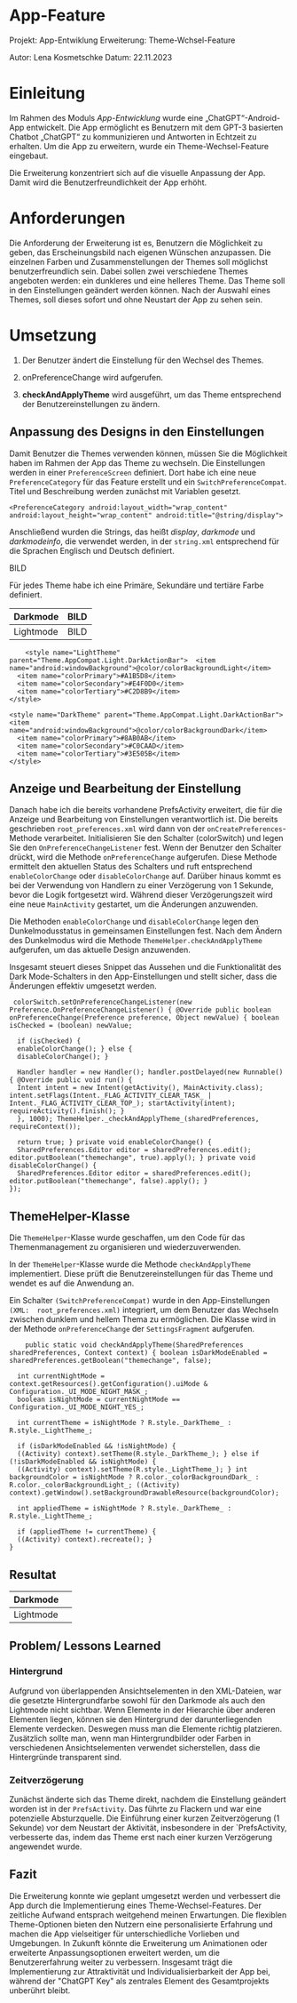 # App-Feature

Projekt: App-Entwiklung
Erweiterung: Theme-Wchsel-Feature

Autor: Lena Kosmetschke
Datum: 22.11.2023



# Einleitung

Im Rahmen des Moduls  _App-Entwicklung_  wurde eine „ChatGPT“-Android-App entwickelt. Die App ermöglicht es Benutzern mit dem GPT-3 basierten Chatbot „ChatGPT“ zu kommunizieren und Antworten in Echtzeit zu erhalten. Um die App zu erweitern, wurde ein Theme-Wechsel-Feature eingebaut.

Die Erweiterung konzentriert sich auf die visuelle Anpassung der App. Damit wird die Benutzerfreundlichkeit der App erhöht.

# Anforderungen

Die Anforderung der Erweiterung ist es, Benutzern die Möglichkeit zu geben, das Erscheinungsbild nach eigenen Wünschen anzupassen. Die einzelnen Farben und Zusammenstellungen der Themes soll möglichst benutzerfreundlich sein. Dabei sollen zwei verschiedene Themes angeboten werden: ein dunkleres und eine helleres Theme. Das Theme soll in den Einstellungen geändert werden können. Nach der Auswahl eines Themes, soll dieses sofort und ohne Neustart der App zu sehen sein.

# Umsetzung

1. Der Benutzer ändert die Einstellung für den Wechsel des Themes.

2. onPreferenceChange wird aufgerufen.

3. **checkAndApplyTheme** wird ausgeführt, um das Theme entsprechend der Benutzereinstellungen zu ändern.

## Anpassung des Designs in den Einstellungen

Damit Benutzer die Themes verwenden können, müssen Sie die Möglichkeit haben im Rahmen der App das Theme zu wechseln. Die Einstellungen werden in einer `PreferenceScreen` definiert. Dort habe ich eine neue  `PreferenceCategory`  für das Feature erstellt und ein  `SwitchPreferenceCompat`. Titel und Beschreibung werden zunächst mit Variablen gesetzt.

    <PreferenceCategory android:layout_width="wrap_content" android:layout_height="wrap_content" android:title="@string/display">  

  <SwitchPreferenceCompat android:key="themechange" android:layout_width="wrap_content" android:layout_height="wrap_content" android:defaultValue="false" android:title="@string/darkmode" android:summary="@string/darkmodeInfo"/>  
</PreferenceCategory>

Anschließend wurden die Strings, das heißt  _display_,  _darkmode_  und  _darkmodeinfo_, die verwendet werden, in der `string.xml` entsprechend für die Sprachen Englisch und Deutsch definiert.

BILD

Für jedes Theme habe ich eine Primäre, Sekundäre und tertiäre Farbe definiert.

|Darkmode| BILD  |
|--|--|
|Lightmode| BILD |

        <style name="LightTheme" parent="Theme.AppCompat.Light.DarkActionBar">  <item name="android:windowBackground">@color/colorBackgroundLight</item>  
      <item name="colorPrimary">#A1B5D8</item>  
      <item name="colorSecondary">#E4F0D0</item>  
      <item name="colorTertiary">#C2D8B9</item>  
    </style>  
      
    <style name="DarkTheme" parent="Theme.AppCompat.Light.DarkActionBar">  <item name="android:windowBackground">@color/colorBackgroundDark</item>  
      <item name="colorPrimary">#8AB0AB</item>  
      <item name="colorSecondary">#C0CAAD</item>  
      <item name="colorTertiary">#3E505B</item>  
    </style>

## Anzeige und Bearbeitung der Einstellung

Danach habe ich die bereits vorhandene PrefsActivity erweitert, die für die Anzeige und Bearbeitung von Einstellungen verantwortlich ist. Die bereits geschrieben  `root_preferences.xml`  wird dann von der  `onCreatePreferences`-Methode verarbeitet. Initialisieren Sie den Schalter (colorSwitch) und legen Sie den `OnPreferenceChangeListener` fest. Wenn der Benutzer den Schalter drückt, wird die Methode `onPreferenceChange` aufgerufen. Diese Methode ermittelt den aktuellen Status des Schalters und ruft entsprechend `enableColorChange` oder `disableColorChange` auf. Darüber hinaus kommt es bei der Verwendung von Handlern zu einer Verzögerung von 1 Sekunde, bevor die Logik fortgesetzt wird. Während dieser Verzögerungszeit wird eine neue `MainActivity` gestartet, um die Änderungen anzuwenden.

Die Methoden `enableColorChange` und `disableColorChange` legen den Dunkelmodusstatus in gemeinsamen Einstellungen fest. Nach dem Ändern des Dunkelmodus wird die Methode `ThemeHelper.checkAndApplyTheme` aufgerufen, um das aktuelle Design anzuwenden.

Insgesamt steuert dieses Snippet das Aussehen und die Funktionalität des Dark Mode-Schalters in den App-Einstellungen und stellt sicher, dass die Änderungen effektiv umgesetzt werden.



     colorSwitch.setOnPreferenceChangeListener(new Preference.OnPreferenceChangeListener() { @Override public boolean onPreferenceChange(Preference preference, Object newValue) { boolean isChecked = (boolean) newValue;  
      
      if (isChecked) {  
      enableColorChange(); } else {  
      disableColorChange(); }  
        
      Handler handler = new Handler(); handler.postDelayed(new Runnable() { @Override public void run() {  
      Intent intent = new Intent(getActivity(), MainActivity.class); intent.setFlags(Intent._FLAG_ACTIVITY_CLEAR_TASK_ | Intent._FLAG_ACTIVITY_CLEAR_TOP_); startActivity(intent); requireActivity().finish(); }  
      }, 1000); ThemeHelper._checkAndApplyTheme_(sharedPreferences, requireContext());  
      
      return true; } private void enableColorChange() {  
      SharedPreferences.Editor editor = sharedPreferences.edit(); editor.putBoolean("themechange", true).apply(); } private void disableColorChange() {  
      SharedPreferences.Editor editor = sharedPreferences.edit(); editor.putBoolean("themechange", false).apply(); }  
    });

## ThemeHelper-Klasse

Die  `ThemeHelper`-Klasse wurde geschaffen, um den Code für das Themenmanagement zu organisieren und wiederzuverwenden.

In der  `ThemeHelper`-Klasse wurde die Methode  `checkAndApplyTheme`  implementiert. Diese prüft die Benutzereinstellungen für das Theme und wendet es auf die Anwendung an.

Ein Schalter `(SwitchPreferenceCompat)` wurde in den App-Einstellungen `(XML:  root_preferences.xml)` integriert, um dem Benutzer das Wechseln zwischen dunklem und hellem Thema zu ermöglichen. Die Klasse wird in der Methode  `onPreferenceChange` der  `SettingsFragment` aufgerufen.

        public static void checkAndApplyTheme(SharedPreferences sharedPreferences, Context context) { boolean isDarkModeEnabled = sharedPreferences.getBoolean("themechange", false);  
      
      int currentNightMode = context.getResources().getConfiguration().uiMode & Configuration._UI_MODE_NIGHT_MASK_;  
      boolean isNightMode = currentNightMode == Configuration._UI_MODE_NIGHT_YES_;  
      
      int currentTheme = isNightMode ? R.style._DarkTheme_ : R.style._LightTheme_;  
      
      if (isDarkModeEnabled && !isNightMode) {  
      ((Activity) context).setTheme(R.style._DarkTheme_); } else if (!isDarkModeEnabled && isNightMode) {  
      ((Activity) context).setTheme(R.style._LightTheme_); } int backgroundColor = isNightMode ? R.color._colorBackgroundDark_ : R.color._colorBackgroundLight_; ((Activity) context).getWindow().setBackgroundDrawableResource(backgroundColor);  
      
      int appliedTheme = isNightMode ? R.style._DarkTheme_ : R.style._LightTheme_;  
      
      if (appliedTheme != currentTheme) {  
      ((Activity) context).recreate(); }  
    }

## Resultat

|Darkmode|  |
|--|--|
| Lightmode |  |


## Problem/ Lessons Learned

###  Hintergrund
Aufgrund von überlappenden Ansichtselementen in den XML-Dateien, war die gesetzte Hintergrundfarbe sowohl für den Darkmode als auch den Lightmode nicht sichtbar. Wenn Elemente in der Hierarchie über anderen Elementen liegen, können sie den Hintergrund der darunterliegenden Elemente verdecken.
Deswegen muss man die Elemente richtig platzieren. Zusätzlich sollte man, wenn man Hintergrundbilder oder Farben in verschiedenen Ansichtselementen verwendet sicherstellen, dass die Hintergründe transparent sind.
###  Zeitverzögerung
Zunächst änderte sich das Theme direkt, nachdem die Einstellung geändert worden ist in der `PrefsActivity`. Das führte zu Flackern und war eine potenzielle Absturzquelle.
Die Einführung einer kurzen Zeitverzögerung (1 Sekunde) vor dem Neustart der Aktivität, insbesondere in der `PrefsActivity, verbesserte das, indem das Theme erst nach einer kurzen Verzögerung angewendet wurde.

## Fazit
Die Erweiterung konnte wie geplant umgesetzt werden und verbessert die App durch die Implementierung eines Theme-Wechsel-Features. Der zeitliche Aufwand entsprach weitgehend meinen Erwartungen. Die flexiblen Theme-Optionen bieten den Nutzern eine personalisierte Erfahrung und machen die App vielseitiger für unterschiedliche Vorlieben und Umgebungen. In Zukunft könnte die Erweiterung um Animationen oder erweiterte Anpassungsoptionen erweitert werden, um die Benutzererfahrung weiter zu verbessern. Insgesamt trägt die Implementierung zur Attraktivität und Individualisierbarkeit der App bei, während der "ChatGPT Key" als zentrales Element des Gesamtprojekts unberührt bleibt.




















































































































































































